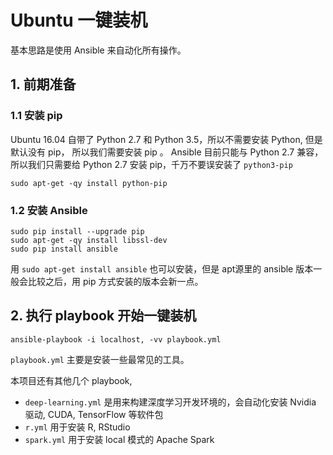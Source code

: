 # Ubuntu 一键装机

基本思路是使用 Ansible 来自动化所有操作。

## 1. 前期准备


### 1.1 安装 pip

Ubuntu 16.04 自带了 Python 2.7 和 Python 3.5，所以不需要安装 Python, 但是默认没有 pip， 所以我们需要安装 pip 。 Ansible 目前只能与 Python 2.7 兼容，所以我们只需要给 Python 2.7 安装 pip，千万不要误安装了 `python3-pip`

    sudo apt-get -qy install python-pip


### 1.2 安装 Ansible

    sudo pip install --upgrade pip
    sudo apt-get -qy install libssl-dev
    sudo pip install ansible

用 `sudo apt-get install ansible` 也可以安装，但是 apt源里的 ansible 版本一般会比较之后，用 pip 方式安装的版本会新一点。


## 2. 执行 playbook 开始一键装机

    ansible-playbook -i localhost, -vv playbook.yml

`playbook.yml` 主要是安装一些最常见的工具。

本项目还有其他几个 playbook, 

* `deep-learning.yml` 是用来构建深度学习开发环境的，会自动化安装 Nvidia 驱动, CUDA, TensorFlow 等软件包
* `r.yml` 用于安装 R, RStudio
* `spark.yml` 用于安装 local 模式的 Apache Spark

